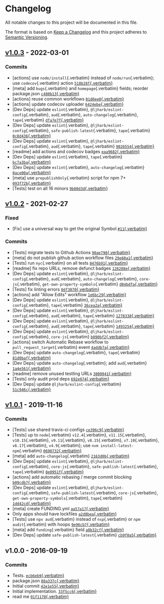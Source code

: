 # Changelog

All notable changes to this project will be documented in this file.

The format is based on [Keep a
Changelog](https://keepachangelog.com/en/1.0.0/) and this project
adheres to [Semantic Versioning](https://semver.org/spec/v2.0.0.html).

## [v1.0.3](https://github.com/inspect-js/has-symbols/compare/v1.0.2...v1.0.3) - 2022-03-01

### Commits

- \[actions\] use `node/install`{.verbatim} instead of
  `node/run`{.verbatim}; use `codecov`{.verbatim} action
  [`518b28f`{.verbatim}](https://github.com/inspect-js/has-symbols/commit/518b28f6c5a516cbccae30794e40aa9f738b1693)
- \[meta\] add `bugs`{.verbatim} and `homepage`{.verbatim} fields;
  reorder package.json
  [`c480b13`{.verbatim}](https://github.com/inspect-js/has-symbols/commit/c480b13fd6802b557e1cef9749872cb5fdeef744)
- \[actions\] reuse common workflows
  [`01d0ee0`{.verbatim}](https://github.com/inspect-js/has-symbols/commit/01d0ee0a8d97c0947f5edb73eb722027a77b2b07)
- \[actions\] update codecov uploader
  [`6424ebe`{.verbatim}](https://github.com/inspect-js/has-symbols/commit/6424ebe86b2c9c7c3d2e9bd4413a4e4f168cb275)
- \[Dev Deps\] update `eslint`{.verbatim},
  `@ljharb/eslint-config`{.verbatim}, `aud`{.verbatim},
  `auto-changelog`{.verbatim}, `tape`{.verbatim}
  [`dfa7e7f`{.verbatim}](https://github.com/inspect-js/has-symbols/commit/dfa7e7ff38b594645d8c8222aab895157fa7e282)
- \[Dev Deps\] update `eslint`{.verbatim},
  `@ljharb/eslint-config`{.verbatim}, `safe-publish-latest`{.verbatim},
  `tape`{.verbatim}
  [`0c8d436`{.verbatim}](https://github.com/inspect-js/has-symbols/commit/0c8d43685c45189cea9018191d4fd7eca91c9d02)
- \[Dev Deps\] update `eslint`{.verbatim},
  `@ljharb/eslint-config`{.verbatim}, `aud`{.verbatim},
  `tape`{.verbatim}
  [`9026554`{.verbatim}](https://github.com/inspect-js/has-symbols/commit/902655442a1bf88e72b42345494ef0c60f5d36ab)
- \[readme\] add actions and codecov badges
  [`eaa9682`{.verbatim}](https://github.com/inspect-js/has-symbols/commit/eaa9682f990f481d3acf7a1c7600bec36f7b3adc)
- \[Dev Deps\] update `eslint`{.verbatim}, `tape`{.verbatim}
  [`bc7a3ba`{.verbatim}](https://github.com/inspect-js/has-symbols/commit/bc7a3ba46f27b7743f8a2579732d59d1b9ac791e)
- \[Dev Deps\] update `eslint`{.verbatim}, `auto-changelog`{.verbatim}
  [`0ace00a`{.verbatim}](https://github.com/inspect-js/has-symbols/commit/0ace00af08a88cdd1e6ce0d60357d941c60c2d9f)
- \[meta\] use `prepublishOnly`{.verbatim} script for npm 7+
  [`093f72b`{.verbatim}](https://github.com/inspect-js/has-symbols/commit/093f72bc2b0ed00c781f444922a5034257bf561d)
- \[Tests\] test on all 16 minors
  [`9b80d3d`{.verbatim}](https://github.com/inspect-js/has-symbols/commit/9b80d3d9102529f04c20ec5b1fcc6e38426c6b03)

## [v1.0.2](https://github.com/inspect-js/has-symbols/compare/v1.0.1...v1.0.2) - 2021-02-27

### Fixed

- \[Fix\] use a universal way to get the original Symbol
  [`#11`{.verbatim}](https://github.com/inspect-js/has-symbols/issues/11)

### Commits

- \[Tests\] migrate tests to Github Actions
  [`90ae798`{.verbatim}](https://github.com/inspect-js/has-symbols/commit/90ae79820bdfe7bc703d67f5f3c5e205f98556d3)
- \[meta\] do not publish github action workflow files
  [`29e60a1`{.verbatim}](https://github.com/inspect-js/has-symbols/commit/29e60a1b7c25c7f1acf7acff4a9320d0d10c49b4)
- \[Tests\] run `nyc`{.verbatim} on all tests
  [`8476b91`{.verbatim}](https://github.com/inspect-js/has-symbols/commit/8476b915650d360915abe2522505abf4b0e8f0ae)
- \[readme\] fix repo URLs, remove defunct badges
  [`126288e`{.verbatim}](https://github.com/inspect-js/has-symbols/commit/126288ecc1797c0a40247a6b78bcb2e0bc5d7036)
- \[Dev Deps\] update `eslint`{.verbatim},
  `@ljharb/eslint-config`{.verbatim}, `aud`{.verbatim},
  `auto-changelog`{.verbatim}, `core-js`{.verbatim},
  `get-own-property-symbols`{.verbatim}
  [`d84bdfa`{.verbatim}](https://github.com/inspect-js/has-symbols/commit/d84bdfa48ac5188abbb4904b42614cd6c030940a)
- \[Tests\] fix linting errors
  [`0df3070`{.verbatim}](https://github.com/inspect-js/has-symbols/commit/0df3070b981b6c9f2ee530c09189a7f5c6def839)
- \[actions\] add \"Allow Edits\" workflow
  [`1e6bc29`{.verbatim}](https://github.com/inspect-js/has-symbols/commit/1e6bc29b188f32b9648657b07eda08504be5aa9c)
- \[Dev Deps\] update `eslint`{.verbatim},
  `@ljharb/eslint-config`{.verbatim}, `tape`{.verbatim}
  [`36cea2a`{.verbatim}](https://github.com/inspect-js/has-symbols/commit/36cea2addd4e6ec435f35a2656b4e9ef82498e9b)
- \[Dev Deps\] update `eslint`{.verbatim},
  `@ljharb/eslint-config`{.verbatim}, `aud`{.verbatim},
  `tape`{.verbatim}
  [`1278338`{.verbatim}](https://github.com/inspect-js/has-symbols/commit/127833801865fbc2cc8979beb9ca869c7bfe8222)
- \[Dev Deps\] update `eslint`{.verbatim},
  `@ljharb/eslint-config`{.verbatim}, `aud`{.verbatim},
  `tape`{.verbatim}
  [`1493254`{.verbatim}](https://github.com/inspect-js/has-symbols/commit/1493254eda13db5fb8fc5e4a3e8324b3d196029d)
- \[Dev Deps\] update `eslint`{.verbatim},
  `@ljharb/eslint-config`{.verbatim}, `core-js`{.verbatim}
  [`b090bf2`{.verbatim}](https://github.com/inspect-js/has-symbols/commit/b090bf214d3679a30edc1e2d729d466ab5183e1d)
- \[actions\] switch Automatic Rebase workflow to
  `pull_request_target`{.verbatim} event
  [`4addb7a`{.verbatim}](https://github.com/inspect-js/has-symbols/commit/4addb7ab4dc73f927ae99928d68817554fc21dc0)
- \[Dev Deps\] update `auto-changelog`{.verbatim}, `tape`{.verbatim}
  [`81d0baf`{.verbatim}](https://github.com/inspect-js/has-symbols/commit/81d0baf3816096a89a8558e8043895f7a7d10d8b)
- \[Dev Deps\] update `auto-changelog`{.verbatim}; add `aud`{.verbatim}
  [`1a4e561`{.verbatim}](https://github.com/inspect-js/has-symbols/commit/1a4e5612c25d91c3a03d509721d02630bc4fe3da)
- \[readme\] remove unused testling URLs
  [`3000941`{.verbatim}](https://github.com/inspect-js/has-symbols/commit/3000941f958046e923ed8152edb1ef4a599e6fcc)
- \[Tests\] only audit prod deps
  [`692e974`{.verbatim}](https://github.com/inspect-js/has-symbols/commit/692e9743c912410e9440207631a643a34b4741a1)
- \[Dev Deps\] update `@ljharb/eslint-config`{.verbatim}
  [`51c946c`{.verbatim}](https://github.com/inspect-js/has-symbols/commit/51c946c7f6baa793ec5390bb5a45cdce16b4ba76)

## [v1.0.1](https://github.com/inspect-js/has-symbols/compare/v1.0.0...v1.0.1) - 2019-11-16

### Commits

- \[Tests\] use shared travis-ci configs
  [`ce396c9`{.verbatim}](https://github.com/inspect-js/has-symbols/commit/ce396c9419ff11c43d0da5d05cdbb79f7fb42229)
- \[Tests\] up to `node`{.verbatim} `v12.4`{.verbatim},
  `v11.15`{.verbatim}, `v10.15`{.verbatim}, `v9.11`{.verbatim},
  `v8.15`{.verbatim}, `v7.10`{.verbatim}, `v6.17`{.verbatim},
  `v4.9`{.verbatim}; use `nvm install-latest-npm`{.verbatim}
  [`0690732`{.verbatim}](https://github.com/inspect-js/has-symbols/commit/0690732801f47ab429f39ba1962f522d5c462d6b)
- \[meta\] add `auto-changelog`{.verbatim}
  [`2163d0b`{.verbatim}](https://github.com/inspect-js/has-symbols/commit/2163d0b7f36343076b8f947cd1667dd1750f26fc)
- \[Dev Deps\] update `eslint`{.verbatim},
  `@ljharb/eslint-config`{.verbatim}, `core-js`{.verbatim},
  `safe-publish-latest`{.verbatim}, `tape`{.verbatim}
  [`8e0951f`{.verbatim}](https://github.com/inspect-js/has-symbols/commit/8e0951f1a7a2e52068222b7bb73511761e6e4d9c)
- \[actions\] add automatic rebasing / merge commit blocking
  [`b09cdb7`{.verbatim}](https://github.com/inspect-js/has-symbols/commit/b09cdb7cd7ee39e7a769878f56e2d6066f5ccd1d)
- \[Dev Deps\] update `eslint`{.verbatim},
  `@ljharb/eslint-config`{.verbatim}, `safe-publish-latest`{.verbatim},
  `core-js`{.verbatim}, `get-own-property-symbols`{.verbatim},
  `tape`{.verbatim}
  [`1dd42cd`{.verbatim}](https://github.com/inspect-js/has-symbols/commit/1dd42cd86183ed0c50f99b1062345c458babca91)
- \[meta\] create FUNDING.yml
  [`aa57a17`{.verbatim}](https://github.com/inspect-js/has-symbols/commit/aa57a17b19708906d1927f821ea8e73394d84ca4)
- Only apps should have lockfiles
  [`a2d8bea`{.verbatim}](https://github.com/inspect-js/has-symbols/commit/a2d8bea23a97d15c09eaf60f5b107fcf9a4d57aa)
- \[Tests\] use `npx aud`{.verbatim} instead of `nsp`{.verbatim} or
  `npm audit`{.verbatim} with hoops
  [`9e96cb7`{.verbatim}](https://github.com/inspect-js/has-symbols/commit/9e96cb783746cbed0c10ef78e599a8eaa7ebe193)
- \[meta\] add `funding`{.verbatim} field
  [`a0b32cf`{.verbatim}](https://github.com/inspect-js/has-symbols/commit/a0b32cf68e803f963c1639b6d47b0a9d6440bab0)
- \[Dev Deps\] update `safe-publish-latest`{.verbatim}
  [`cb9f0a5`{.verbatim}](https://github.com/inspect-js/has-symbols/commit/cb9f0a521a3a1790f1064d437edd33bb6c3d6af0)

## v1.0.0 - 2016-09-19

### Commits

- Tests.
  [`ecb6eb9`{.verbatim}](https://github.com/inspect-js/has-symbols/commit/ecb6eb934e4883137f3f93b965ba5e0a98df430d)
- package.json
  [`88a337c`{.verbatim}](https://github.com/inspect-js/has-symbols/commit/88a337cee0864a0da35f5d19e69ff0ef0150e46a)
- Initial commit
  [`42e1e55`{.verbatim}](https://github.com/inspect-js/has-symbols/commit/42e1e5502536a2b8ac529c9443984acd14836b1c)
- Initial implementation.
  [`33f5cc6`{.verbatim}](https://github.com/inspect-js/has-symbols/commit/33f5cc6cdff86e2194b081ee842bfdc63caf43fb)
- read me
  [`01f1170`{.verbatim}](https://github.com/inspect-js/has-symbols/commit/01f1170188ff7cb1558aa297f6ba5b516c6d7b0c)
